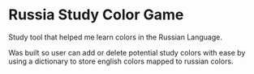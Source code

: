 # Russia Study Color Game

Study tool that helped me learn colors in the Russian Language.

Was built so user can add or delete potential study colors with ease by using a dictionary to store english colors mapped to russian colors.

